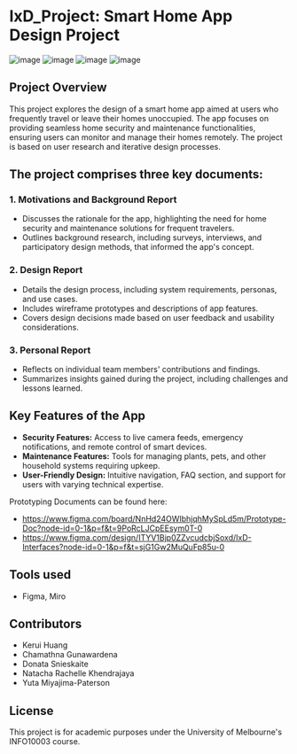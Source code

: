 # IxD_Project: Smart Home App Design Project

![image](https://github.com/user-attachments/assets/26e09971-9571-45eb-9d68-a81a355f8d71)
![image](https://github.com/user-attachments/assets/5e9d9302-e937-4240-b201-70ea436f0265)
![image](https://github.com/user-attachments/assets/230596b3-5950-4b65-af59-732637990d43)
![image](https://github.com/user-attachments/assets/c1417432-6fcd-4a74-ab9e-f8013b32c605)


## Project Overview
This project explores the design of a smart home app aimed at users who frequently travel or leave their homes unoccupied. The app focuses on providing seamless home security and maintenance functionalities, ensuring users can monitor and manage their homes remotely. The project is based on user research and iterative design processes.

## The project comprises three key documents:

### 1. **Motivations and Background Report**
- Discusses the rationale for the app, highlighting the need for home security and maintenance solutions for frequent travelers.
- Outlines background research, including surveys, interviews, and participatory design methods, that informed the app's concept.

### 2. **Design Report**
- Details the design process, including system requirements, personas, and use cases.
- Includes wireframe prototypes and descriptions of app features.
- Covers design decisions made based on user feedback and usability considerations.

### 3. **Personal Report**
- Reflects on individual team members' contributions and findings.
- Summarizes insights gained during the project, including challenges and lessons learned.

## Key Features of the App
- **Security Features:** Access to live camera feeds, emergency notifications, and remote control of smart devices.
- **Maintenance Features:** Tools for managing plants, pets, and other household systems requiring upkeep.
- **User-Friendly Design:** Intuitive navigation, FAQ section, and support for users with varying technical expertise.

Prototyping Documents can be found here:
- https://www.figma.com/board/NnHd24OWIbhjqhMySpLd5m/Prototype-Doc?node-id=0-1&p=f&t=9PoRcLJCpEEsym0T-0 
- https://www.figma.com/design/ITYV1Bjp0ZZvcudcbjSoxd/IxD-Interfaces?node-id=0-1&p=f&t=sjG1Gw2MuQuFp85u-0 

## Tools used  
- Figma, Miro

## Contributors
- Kerui Huang
- Chamathna Gunawardena
- Donata Snieskaite
- Natacha Rachelle Khendrajaya
- Yuta Miyajima-Paterson

## License
This project is for academic purposes under the University of Melbourne's INFO10003 course.
